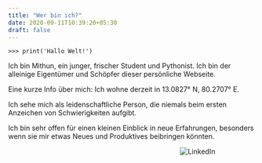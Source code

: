 ```yaml
---
title: "Wer bin ich?"
date: 2020-09-11T10:39:20+05:30
draft: false
---
```


`>>> print('Hallo Welt!')`  

Ich bin Mithun, ein junger, frischer Student und Pythonist. Ich bin der alleinige Eigentümer und Schöpfer dieser persönliche Webseite.
  

Eine kurze Info über mich: Ich wohne derzeit in 13.0827° N, 80.2707° E.


Ich sehe mich als leidenschaftliche Person, die niemals beim ersten Anzeichen von Schwierigkeiten aufgibt.

Ich bin sehr offen für einen kleinen Einblick in neue Erfahrungen, besonders wenn sie mir etwas Neues und Produktives beibringen könnten.  


&nbsp;&nbsp;&nbsp;&nbsp;&nbsp;&nbsp;&nbsp;&nbsp;&nbsp;&nbsp;&nbsp;&nbsp;&nbsp;&nbsp;&nbsp;&nbsp;&nbsp;&nbsp;&nbsp;&nbsp;&nbsp;&nbsp;&nbsp;&nbsp;&nbsp;&nbsp;&nbsp;&nbsp;&nbsp;&nbsp;&nbsp;&nbsp;&nbsp;&nbsp;&nbsp;&nbsp;&nbsp;&nbsp;&nbsp;&nbsp;&nbsp;&nbsp;&nbsp;&nbsp;&nbsp;&nbsp;&nbsp;&nbsp;&nbsp;&nbsp;&nbsp;&nbsp;&nbsp;&nbsp;&nbsp;&nbsp;&nbsp;&nbsp;&nbsp;&nbsp;&nbsp;&nbsp;&nbsp;&nbsp;&nbsp;&nbsp;&nbsp;&nbsp;&nbsp;&nbsp;&nbsp;&nbsp;&nbsp;&nbsp;&nbsp;&nbsp;&nbsp;&nbsp;&nbsp;&nbsp;&nbsp;&nbsp;&nbsp;&nbsp;&nbsp;&nbsp;&nbsp;&nbsp;&nbsp;![LinkedIn](/img/qr-code-linkedin-de.png)
